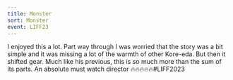 ```yaml
---
title: Monster
sort: Monster
event: LIFF23
---
```

I enjoyed this a lot. Part way through I was worried that the story was a bit simple and it was missing a lot of the warmth of other Kore-eda. But then it shifted gear. Much like his previous, this is so much more than the sum of its parts. An absolute must watch director 🔥🔥🔥🔥🔥#LIFF2023
